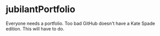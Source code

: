 # jubilantPortfolio
Everyone needs a portfolio. Too bad GitHub doesn't have a Kate Spade edition. This will have to do.
